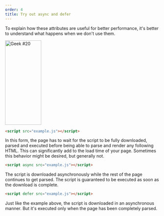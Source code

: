 ```yaml
---
order: 4
title: Try out async and defer
---
```


To explain how these attributes are useful for better performance, it's better to understand what happens when we don't use them.

<div class="img-left">
  <img id="geek-20" class="icos-geek" src="http://assets.browserdiet.com/img/20.png" alt="Geek #20" width="118" height="275" />
</div>

``` html
<script src="example.js"></script>
```

In this form, the page has to wait for the script to be fully downloaded, parsed and executed before being able to parse and render any following HTML. This can significantly add to the load time of your page. Sometimes this behavior might be desired, but generally not.

``` html
<script async src="example.js"></script>
```

The script is downloaded asynchronously while the rest of the page continues to get parsed. The script is guaranteed to be executed as soon as the download is complete.

``` html
<script defer src="example.js"></script>
```

Just like the example above, the script is downloaded in an asynchronous manner. But it's executed only when the page has been completely parsed.
